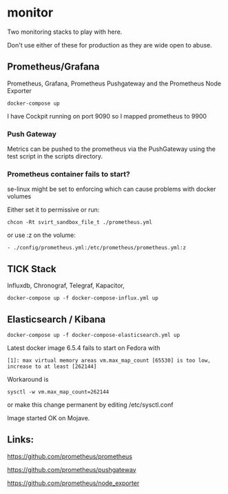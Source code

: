# monitor
Two monitoring stacks to play with here.

Don't use either of these for production as they are wide open to abuse. 

## Prometheus/Grafana

Prometheus, Grafana, Prometheus Pushgateway and the Prometheus Node Exporter

`docker-compose up`

I have Cockpit running on port 9090 so I mapped prometheus to 9900


### Push Gateway

Metrics can be pushed to the prometheus via the PushGateway using the test script in the scripts directory.


### Prometheus container fails to start?

se-linux might be set to enforcing which can cause problems with docker volumes

Either set it to permissive or run:

`chcon -Rt svirt_sandbox_file_t ./prometheus.yml`

or use :z on the volume:

`- ./config/prometheus.yml:/etc/prometheus/prometheus.yml:z`

## TICK Stack

Influxdb, Chronograf, Telegraf, Kapacitor, 

`docker-compose up -f docker-compose-influx.yml up`

## Elasticsearch / Kibana

`docker-compose up -f docker-compose-elasticsearch.yml up`

Latest docker image 6.5.4 fails to start on Fedora with 

`[1]: max virtual memory areas vm.max_map_count [65530] is too low, increase to at least [262144]`

Workaround is

`sysctl -w vm.max_map_count=262144`

or make this change permanent by editing /etc/sysctl.conf

Image started OK on Mojave.


## Links:

https://github.com/prometheus/prometheus

https://github.com/prometheus/pushgateway

https://github.com/prometheus/node_exporter

